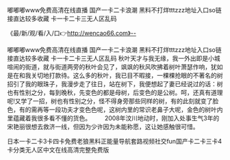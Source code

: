 嘟嘟嘟www免费高清在线直播
国产一卡二卡浪潮
黑料不打烊tttzzz地址入口so链接直达较多收藏
卡一卡二卡三无人区乱码


《最/新/观/看/入/口👉http://wencao66.com》--

嘟嘟嘟www免费高清在线直播
国产一卡二卡浪潮
黑料不打烊tttzzz地址入口so链接直达较多收藏
卡一卡二卡三无人区乱码
秋叶天才与我无缘，我一外出即是小城喧闹的街道，就与街道两旁的秋叶会见了，飒飒的秋风吹拂着树叶萧瑟作响，犹如是在和我关切地打款待。这么多的秋叶，我已目不暇接，一棵棵抢眼的不著名的树招引了我的眼珠子，我漫步走了往日，站在树下，我便想起了妻已经说过的话：树也有性别之分，每到晚秋，先变色的都是母树，后变色的是公树。呵，还真有道理呢!又学了一招，树也有性别之分，怪不得身旁那些同样的树，有的此刻就变了脸色，有的需再等一段功夫才变色色呢，这树内里的常识老鼻子大呢，金色的树叶内里蕴藏着我很多看不懂的货色。
　　2008年汶川地动时，刚加入处事生气3年的宋艳丽很想去救济一线，但因为少许因为未能称愿，这让她感触很可惜。





日本一卡二卡3卡四卡免费老狼黑料正能量导航套路视频社交fun国产卡二卡三卡4卡分类无人区中文在线高清完整免费版
